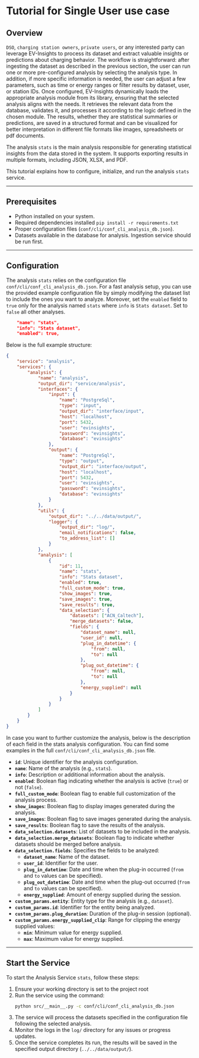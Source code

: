 # Tutorial for Single User use case

## Overview
`DSO`, `charging station owners`, `private users`, or any interested party can leverage EV-Insights to process its dataset and extract valuable 
insights or predictions about charging behavior. The workflow is straightforward: after ingesting the dataset as described in the previous 
section, the user can run one or more pre-configured analysis by selecting the analysis type. In addition, if more specific information is 
needed, the user can adjust a few parameters, such as time or energy ranges or filter results by dataset, user, or station IDs.
Once configured, EV-Insights dynamically loads the appropriate analysis module from its library, ensuring that the selected analysis aligns 
with the needs. It retrieves the relevant data from the database, validates it, and processes it according to the logic defined in the 
chosen module. The results, whether they are statistical summaries or predictions, are saved in a structured format and can be visualized 
for better interpretation in different file formats like images, spreadsheets or pdf documents.

The analysis `stats` is the main analysis responsible for generating statistical insights from the data stored in the system. 
It supports exporting results in multiple formats, including JSON, XLSX, and PDF.

This tutorial explains how to configure, initialize, and run the analysis `stats` service.

---

## Prerequisites
- Python installed on your system.
- Required dependencies installed `pip install -r requirements.txt`
- Proper configuration files (`conf/cli/conf_cli_analysis_db.json`).
- Datasets available in the database for analysis. Ingestion service should be run first.

---

## Configuration
The analysis `stats` relies on the configuration file `conf/cli/conf_cli_analysis_db.json`. 
For a fast analysis setup, you can use the provided example configuration file by simply modifying the dataset list to include the ones 
you want to analyze.
Moreover, set the `enabled` field to `true` only for the analysis named `stats` where `info` is `Stats dataset`. Set to `false` all other 
analyses.

```json
    "name": "stats",
    "info": "Stats dataset",
    "enabled": true,
```

Below is the full example structure:

```json
{
    "service": "analysis",
    "services": {
        "analysis": {
            "name": "analysis",
            "output_dir": "service/analysis",
            "interfaces": {
                "input": {
                    "name": "PostgreSql",
                    "type": "input",
                    "output_dir": "interface/input",
                    "host": "localhost",
                    "port": 5432,
                    "user": "evinsights",
                    "password": "evinsights",
                    "database": "evinsights"
                },
                "output": {
                    "name": "PostgreSql",
                    "type": "output",
                    "output_dir": "interface/output",
                    "host": "localhost",
                    "port": 5432,
                    "user": "evinsights",
                    "password": "evinsights",
                    "database": "evinsights"
                }
            },
            "utils": {
                "output_dir": "../../data/output/",
                "logger": {
                    "output_dir": "log/",
                    "email_notifications": false,
                    "to_address_list": []
                }
            },
            "analysis": [
                {
                    "id": 11,
                    "name": "stats",
                    "info": "Stats dataset",
                    "enabled": true,
                    "full_custom_mode": true,
                    "show_images": true,
                    "save_images": true,
                    "save_results": true,
                    "data_selection": {
                        "datasets": ["ACN_Caltech"],
                        "merge_datasets": false,
                        "fields": {
                            "dataset_name": null,
                            "user_id": null,
                            "plug_in_datetime": {
                                "from": null,
                                "to": null
                            },
                            "plug_out_datetime": {
                                "from": null,
                                "to": null
                            },
                            "energy_supplied": null
                        }
                    }
                }
            ]
        }
    }
}
```

In case you want to further customize the analysis, below is the description of each field in the stats analysis configuration. 
You can find some examples in the full `conf/cli/conf_cli_analysis_db.json` file.

- **`id`**: Unique identifier for the analysis configuration.
- **`name`**: Name of the analysis (e.g., `stats`).
- **`info`**: Description or additional information about the analysis.
- **`enabled`**: Boolean flag indicating whether the analysis is active (`true`) or not (`false`).
- **`full_custom_mode`**: Boolean flag to enable full customization of the analysis process.
- **`show_images`**: Boolean flag to display images generated during the analysis.
- **`save_images`**: Boolean flag to save images generated during the analysis.
- **`save_results`**: Boolean flag to save the results of the analysis.
- **`data_selection.datasets`**: List of datasets to be included in the analysis.
- **`data_selection.merge_datasets`**: Boolean flag to indicate whether datasets should be merged before analysis.
- **`data_selection.fields`**: Specifies the fields to be analyzed:
  - **`dataset_name`**: Name of the dataset.
  - **`user_id`**: Identifier for the user.
  - **`plug_in_datetime`**: Date and time when the plug-in occurred (`from` and `to` values can be specified).
  - **`plug_out_datetime`**: Date and time when the plug-out occurred (`from` and `to` values can be specified).
  - **`energy_supplied`**: Amount of energy supplied during the session.
- **`custom_params.entity`**: Entity type for the analysis (e.g., `dataset`).
- **`custom_params.id`**: Identifier for the entity being analyzed.
- **`custom_params.plug_duration`**: Duration of the plug-in session (optional).
- **`custom_params.energy_supplied_clip`**: Range for clipping the energy supplied values:
  - **`min`**: Minimum value for energy supplied.
  - **`max`**: Maximum value for energy supplied.

---

## Start the Service

To start the Analysis Service `stats`, follow these steps:

1. Ensure your working directory is set to the project root
2. Run the service using the command:
   ```bash
   python src/__main__.py -c conf/cli/conf_cli_analysis_db.json
   ```
3. The service will process the datasets specified in the configuration file following the selected analysis.
4. Monitor the logs in the `log/` directory for any issues or progress updates.
5. Once the service completes its run, the results will be saved in the specified output directory (`../../data/output/`).